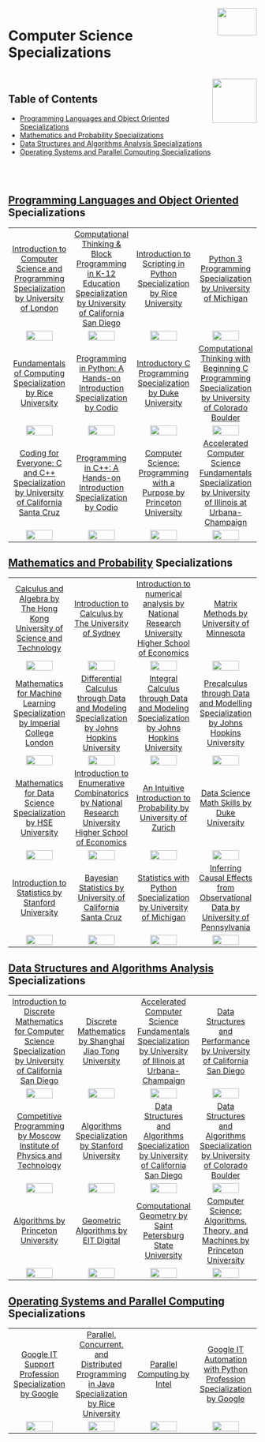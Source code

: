 <img align="right" width="80" height="55" src="https://github.com/cs-MohamedAyman/Coursera-Specializations/blob/master/organizations-logos/coursera.jpg">

# Computer Science Specializations

<br>
<img align="right" width="90" height="90" src="https://github.com/cs-MohamedAyman/cs-MohamedAyman/blob/main/logos/agenda.jpg">

## Table of Contents
  * [Programming Languages and Object Oriented Specializations](#Programming-Languages-and-Object-Oriented-Specializations)
  * [Mathematics and Probability Specializations](#Mathematics-and-Probability-Specializations)
  * [Data Structures and Algorithms Analysis Specializations](#Data-Structures-and-Algorithms-Analysis-Specializations)
  * [Operating Systems and Parallel Computing Specializations](#Operating-Systems-and-Parallel-Computing-Specializations)

<br><br>

## [Programming Languages and Object Oriented](https://github.com/cs-MohamedAyman/Coursera-Specializations/blob/master/Computer-Science-Specializations/Programming-Languages-and-Object-Oriented-Specializations/README.md) Specializations

<table>
    <tbody>
        <tr>
<td align=center width="25%"><a href="https://github.com/cs-MohamedAyman/Coursera-Specializations/blob/master/Computer-Science-Specializations/Programming-Languages-and-Object-Oriented-Specializations/README.md">Introduction to Computer Science and Programming Specialization by University of London</a></td>
<td align=center width="25%"><a href="https://github.com/cs-MohamedAyman/Coursera-Specializations/blob/master/Computer-Science-Specializations/Programming-Languages-and-Object-Oriented-Specializations/README.md">Computational Thinking & Block Programming in K-12 Education Specialization by University of California San Diego</a></td>
<td align=center width="25%"><a href="https://github.com/cs-MohamedAyman/Coursera-Specializations/blob/master/Computer-Science-Specializations/Programming-Languages-and-Object-Oriented-Specializations/README.md">Introduction to Scripting in Python Specialization by Rice University</a></td>
<td align=center width="25%"><a href="https://github.com/cs-MohamedAyman/Coursera-Specializations/blob/master/Computer-Science-Specializations/Programming-Languages-and-Object-Oriented-Specializations/README.md">Python 3 Programming Specialization by University of Michigan</a></td>
        </tr>
        <tr>
<td align=center width="25%"><img src="https://github.com/cs-MohamedAyman/Coursera-Specializations/blob/master/organizations-logos/university%20of%20london.jpg" width="70%"></img></td>
<td align=center width="25%"><img src="https://github.com/cs-MohamedAyman/Coursera-Specializations/blob/master/organizations-logos/university%20of%20california%20san%20diego.jpg" width="70%"></img></td>
<td align=center width="25%"><img src="https://github.com/cs-MohamedAyman/Coursera-Specializations/blob/master/organizations-logos/rice%20university.jpg" width="70%"></img></td>
<td align=center width="25%"><img src="https://github.com/cs-MohamedAyman/Coursera-Specializations/blob/master/organizations-logos/university%20of%20michigan.jpg" width="70%"></img></td>
        </tr>
        <tr>
<td align=center width="25%"><a href="https://github.com/cs-MohamedAyman/Coursera-Specializations/blob/master/Computer-Science-Specializations/Programming-Languages-and-Object-Oriented-Specializations/README.md">Fundamentals of Computing Specialization by Rice University</a></td>
<td align=center width="25%"><a href="https://github.com/cs-MohamedAyman/Coursera-Specializations/blob/master/Computer-Science-Specializations/Programming-Languages-and-Object-Oriented-Specializations/README.md">Programming in Python: A Hands-on Introduction Specialization by Codio</a></td>
<td align=center width="25%"><a href="https://github.com/cs-MohamedAyman/Coursera-Specializations/blob/master/Computer-Science-Specializations/Programming-Languages-and-Object-Oriented-Specializations/README.md">Introductory C Programming Specialization by Duke University</a></td>
<td align=center width="25%"><a href="https://github.com/cs-MohamedAyman/Coursera-Specializations/blob/master/Computer-Science-Specializations/Programming-Languages-and-Object-Oriented-Specializations/README.md">Computational Thinking with Beginning C Programming Specialization by University of Colorado Boulder</a></td>
        </tr>
        <tr>
<td align=center width="25%"><img src="https://github.com/cs-MohamedAyman/Coursera-Specializations/blob/master/organizations-logos/rice%20university.jpg" width="70%"></img></td>
<td align=center width="25%"><img src="https://github.com/cs-MohamedAyman/Coursera-Specializations/blob/master/organizations-logos/codio.jpg" width="70%"></img></td>
<td align=center width="25%"><img src="https://github.com/cs-MohamedAyman/Coursera-Specializations/blob/master/organizations-logos/duke%20university.jpg" width="70%"></img></td>
<td align=center width="25%"><img src="https://github.com/cs-MohamedAyman/Coursera-Specializations/blob/master/organizations-logos/university%20of%20colorado%20boulder.jpg" width="70%"></img></td>
        </tr>
        <tr>
<td align=center width="25%"><a href="https://github.com/cs-MohamedAyman/Coursera-Specializations/blob/master/Computer-Science-Specializations/Programming-Languages-and-Object-Oriented-Specializations/README.md">Coding for Everyone: C and C++ Specialization by University of California Santa Cruz</a></td>
<td align=center width="25%"><a href="https://github.com/cs-MohamedAyman/Coursera-Specializations/blob/master/Computer-Science-Specializations/Programming-Languages-and-Object-Oriented-Specializations/README.md">Programming in C++: A Hands-on Introduction Specialization by Codio</a></td>
<td align=center width="25%"><a href="https://github.com/cs-MohamedAyman/Coursera-Specializations/blob/master/Computer-Science-Specializations/Programming-Languages-and-Object-Oriented-Specializations/README.md">Computer Science: Programming with a Purpose by Princeton University</a></td>
<td align=center width="25%"><a href="https://github.com/cs-MohamedAyman/Coursera-Specializations/blob/master/Computer-Science-Specializations/Programming-Languages-and-Object-Oriented-Specializations/README.md">Accelerated Computer Science Fundamentals Specialization by University of Illinois at Urbana-Champaign</a></td>
        </tr>
        <tr>
<td align=center width="25%"><img src="https://github.com/cs-MohamedAyman/Coursera-Specializations/blob/master/organizations-logos/university%20of%20california%20santa%20cruz.jpg" width="70%"></img></td>
<td align=center width="25%"><img src="https://github.com/cs-MohamedAyman/Coursera-Specializations/blob/master/organizations-logos/codio.jpg" width="70%"></img></td>
<td align=center width="25%"><img src="https://github.com/cs-MohamedAyman/Coursera-Specializations/blob/master/organizations-logos/princeton%20university.jpg" width="70%"></img></td>
<td align=center width="25%"><img src="https://github.com/cs-MohamedAyman/Coursera-Specializations/blob/master/organizations-logos/university%20of%20illinois%20at%20urbana-champaign.jpg" width="70%"></img></td>
        </tr>
    </tbody>
</table>

## [Mathematics and Probability](https://github.com/cs-MohamedAyman/Coursera-Specializations/blob/master/Computer-Science-Specializations/Mathematics-and-Probability-Specializations/README.md) Specializations

<table>
    <tbody>
        <tr>
<td align=center width="25%"><a href="https://github.com/cs-MohamedAyman/Coursera-Specializations/blob/master/Computer-Science-Specializations/Mathematics-and-Probability-Specializations/README.md">Calculus and Algebra by The Hong Kong University of Science and Technology</a></td>
<td align=center width="25%"><a href="https://github.com/cs-MohamedAyman/Coursera-Specializations/blob/master/Computer-Science-Specializations/Mathematics-and-Probability-Specializations/README.md">Introduction to Calculus by The University of Sydney</a></td>
<td align=center width="25%"><a href="https://github.com/cs-MohamedAyman/Coursera-Specializations/blob/master/Computer-Science-Specializations/Mathematics-and-Probability-Specializations/README.md">Introduction to numerical analysis by National Research University Higher School of Economics</a></td>
<td align=center width="25%"><a href="https://github.com/cs-MohamedAyman/Coursera-Specializations/blob/master/Computer-Science-Specializations/Mathematics-and-Probability-Specializations/README.md">Matrix Methods by University of Minnesota</a></td>
        </tr>
        <tr>
<td align=center width="25%"><img src="https://github.com/cs-MohamedAyman/Coursera-Specializations/blob/master/organizations-logos/the%20hong%20kong%20university%20of%20science%20and%20technology.jpg" width="70%"></img></td>
<td align=center width="25%"><img src="https://github.com/cs-MohamedAyman/Coursera-Specializations/blob/master/organizations-logos/the%20university%20of%20sydney.jpg" width="70%"></img></td>
<td align=center width="25%"><img src="https://github.com/cs-MohamedAyman/Coursera-Specializations/blob/master/organizations-logos/national%20research%20university%20higher%20school%20of%20economics.jpg" width="70%"></img></td>
<td align=center width="25%"><img src="https://github.com/cs-MohamedAyman/Coursera-Specializations/blob/master/organizations-logos/university%20of%20minnesota.jpg" width="70%"></img></td>
        </tr>
        <tr>
<td align=center width="25%"><a href="https://github.com/cs-MohamedAyman/Coursera-Specializations/blob/master/Computer-Science-Specializations/Mathematics-and-Probability-Specializations/README.md">Mathematics for Machine Learning Specialization by Imperial College London</a></td>
<td align=center width="25%"><a href="https://github.com/cs-MohamedAyman/Coursera-Specializations/blob/master/Computer-Science-Specializations/Mathematics-and-Probability-Specializations/README.md">Differential Calculus through Data and Modeling Specialization by Johns Hopkins University</a></td>
<td align=center width="25%"><a href="https://github.com/cs-MohamedAyman/Coursera-Specializations/blob/master/Computer-Science-Specializations/Mathematics-and-Probability-Specializations/README.md">Integral Calculus through Data and Modeling Specialization by Johns Hopkins University</a></td>
<td align=center width="25%"><a href="https://github.com/cs-MohamedAyman/Coursera-Specializations/blob/master/Computer-Science-Specializations/Mathematics-and-Probability-Specializations/README.md">Precalculus through Data and Modelling Specialization by Johns Hopkins University</a></td>
        </tr>
        <tr>
<td align=center width="25%"><img src="https://github.com/cs-MohamedAyman/Coursera-Specializations/blob/master/organizations-logos/imperial%20college%20london.jpg" width="70%"></img></td>
<td align=center width="25%"><img src="https://github.com/cs-MohamedAyman/Coursera-Specializations/blob/master/organizations-logos/johns%20hopkins%20university.jpg" width="70%"></img></td>
<td align=center width="25%"><img src="https://github.com/cs-MohamedAyman/Coursera-Specializations/blob/master/organizations-logos/johns%20hopkins%20university.jpg" width="70%"></img></td>
<td align=center width="25%"><img src="https://github.com/cs-MohamedAyman/Coursera-Specializations/blob/master/organizations-logos/johns%20hopkins%20university.jpg" width="70%"></img></td>
        </tr>
        <tr>
<td align=center width="25%"><a href="https://github.com/cs-MohamedAyman/Coursera-Specializations/blob/master/Computer-Science-Specializations/Mathematics-and-Probability-Specializations/README.md">Mathematics for Data Science Specialization by HSE University</a></td>
<td align=center width="25%"><a href="https://github.com/cs-MohamedAyman/Coursera-Specializations/blob/master/Computer-Science-Specializations/Mathematics-and-Probability-Specializations/README.md">Introduction to Enumerative Combinatorics by National Research University Higher School of Economics</a></td>
<td align=center width="25%"><a href="https://github.com/cs-MohamedAyman/Coursera-Specializations/blob/master/Computer-Science-Specializations/Mathematics-and-Probability-Specializations/README.md">An Intuitive Introduction to Probability by University of Zurich</a></td>
<td align=center width="25%"><a href="https://github.com/cs-MohamedAyman/Coursera-Specializations/blob/master/Computer-Science-Specializations/Mathematics-and-Probability-Specializations/README.md">Data Science Math Skills by Duke University</a></td>
        </tr>
        <tr>
<td align=center width="25%"><img src="https://github.com/cs-MohamedAyman/Coursera-Specializations/blob/master/organizations-logos/national%20research%20university%20higher%20school%20of%20economics.jpg" width="70%"></img></td>
<td align=center width="25%"><img src="https://github.com/cs-MohamedAyman/Coursera-Specializations/blob/master/organizations-logos/national%20research%20university%20higher%20school%20of%20economics.jpg" width="70%"></img></td>
<td align=center width="25%"><img src="https://github.com/cs-MohamedAyman/Coursera-Specializations/blob/master/organizations-logos/university%20of%20zurich.jpg" width="70%"></img></td>
<td align=center width="25%"><img src="https://github.com/cs-MohamedAyman/Coursera-Specializations/blob/master/organizations-logos/duke%20university.jpg" width="70%"></img></td>
        </tr>
        <tr>
<td align=center width="25%"><a href="https://github.com/cs-MohamedAyman/Coursera-Specializations/blob/master/Computer-Science-Specializations/Mathematics-and-Probability-Specializations/README.md">Introduction to Statistics by Stanford University</a></td>
<td align=center width="25%"><a href="https://github.com/cs-MohamedAyman/Coursera-Specializations/blob/master/Computer-Science-Specializations/Mathematics-and-Probability-Specializations/README.md">Bayesian Statistics by University of California Santa Cruz</a></td>
<td align=center width="25%"><a href="https://github.com/cs-MohamedAyman/Coursera-Specializations/blob/master/Computer-Science-Specializations/Mathematics-and-Probability-Specializations/README.md">Statistics with Python Specialization by University of Michigan</a></td>
<td align=center width="25%"><a href="https://github.com/cs-MohamedAyman/Coursera-Specializations/blob/master/Computer-Science-Specializations/Mathematics-and-Probability-Specializations/README.md">Inferring Causal Effects from Observational Data by University of Pennsylvania</a></td>
        </tr>
        <tr>
<td align=center width="25%"><img src="https://github.com/cs-MohamedAyman/Coursera-Specializations/blob/master/organizations-logos/stanford%20university.jpg" width="70%"></img></td>
<td align=center width="25%"><img src="https://github.com/cs-MohamedAyman/Coursera-Specializations/blob/master/organizations-logos/university%20of%20california%20santa%20cruz.jpg" width="70%"></img></td>
<td align=center width="25%"><img src="https://github.com/cs-MohamedAyman/Coursera-Specializations/blob/master/organizations-logos/university%20of%20michigan.jpg" width="70%"></img></td>
<td align=center width="25%"><img src="https://github.com/cs-MohamedAyman/Coursera-Specializations/blob/master/organizations-logos/university%20of%20pennsylvania.jpg" width="70%"></img></td>
        </tr>
    </tbody>
</table>

## [Data Structures and Algorithms Analysis](https://github.com/cs-MohamedAyman/Coursera-Specializations/blob/master/Computer-Science-Specializations/Data-Structures-and-Algorithms-Analysis-Specializations/README.md) Specializations

<table>
    <tbody>
        <tr>
<td align=center width="25%"><a href="https://github.com/cs-MohamedAyman/Coursera-Specializations/blob/master/Computer-Science-Specializations/Data-Structures-and-Algorithms-Analysis-Specializations/README.md">Introduction to Discrete Mathematics for Computer Science Specialization by University of California San Diego</a></td>
<td align=center width="25%"><a href="https://github.com/cs-MohamedAyman/Coursera-Specializations/blob/master/Computer-Science-Specializations/Data-Structures-and-Algorithms-Analysis-Specializations/README.md">Discrete Mathematics by Shanghai Jiao Tong University</a></td>
<td align=center width="25%"><a href="https://github.com/cs-MohamedAyman/Coursera-Specializations/blob/master/Computer-Science-Specializations/Data-Structures-and-Algorithms-Analysis-Specializations/README.md">Accelerated Computer Science Fundamentals Specialization by University of Illinois at Urbana-Champaign</a></td>
<td align=center width="25%"><a href="https://github.com/cs-MohamedAyman/Coursera-Specializations/blob/master/Computer-Science-Specializations/Data-Structures-and-Algorithms-Analysis-Specializations/README.md">Data Structures and Performance by University of California San Diego</a></td>
        </tr>
        <tr>
<td align=center width="25%"><img src="https://github.com/cs-MohamedAyman/Coursera-Specializations/blob/master/organizations-logos/university%20of%20california%20san%20diego.jpg" width="70%"></img></td>
<td align=center width="25%"><img src="https://github.com/cs-MohamedAyman/Coursera-Specializations/blob/master/organizations-logos/shanghai%20jiao%20tong%20university.jpg" width="70%"></img></td>
<td align=center width="25%"><img src="https://github.com/cs-MohamedAyman/Coursera-Specializations/blob/master/organizations-logos/university%20of%20illinois%20at%20urbana-champaign.jpg" width="70%"></img></td>
<td align=center width="25%"><img src="https://github.com/cs-MohamedAyman/Coursera-Specializations/blob/master/organizations-logos/university%20of%20california%20san%20diego.jpg" width="70%"></img></td>
        </tr>
        <tr>
<td align=center width="25%"><a href="https://github.com/cs-MohamedAyman/Coursera-Specializations/blob/master/Computer-Science-Specializations/Data-Structures-and-Algorithms-Analysis-Specializations/README.md">Competitive Programming by Moscow Institute of Physics and Technology</a></td>
<td align=center width="25%"><a href="https://github.com/cs-MohamedAyman/Coursera-Specializations/blob/master/Computer-Science-Specializations/Data-Structures-and-Algorithms-Analysis-Specializations/README.md">Algorithms Specialization by Stanford University</a></td>
<td align=center width="25%"><a href="https://github.com/cs-MohamedAyman/Coursera-Specializations/blob/master/Computer-Science-Specializations/Data-Structures-and-Algorithms-Analysis-Specializations/README.md">Data Structures and Algorithms Specialization by University of California San Diego</a></td>
<td align=center width="25%"><a href="https://github.com/cs-MohamedAyman/Coursera-Specializations/blob/master/Computer-Science-Specializations/Data-Structures-and-Algorithms-Analysis-Specializations/README.md">Data Structures and Algorithms Specialization by University of Colorado Boulder</a></td>
        </tr>
        <tr>
<td align=center width="25%"><img src="https://github.com/cs-MohamedAyman/Coursera-Specializations/blob/master/organizations-logos/moscow%20institute%20of%20physics%20and%20technology.jpg" width="70%"></img></td>
<td align=center width="25%"><img src="https://github.com/cs-MohamedAyman/Coursera-Specializations/blob/master/organizations-logos/stanford%20university.jpg" width="70%"></img></td>
<td align=center width="25%"><img src="https://github.com/cs-MohamedAyman/Coursera-Specializations/blob/master/organizations-logos/university%20of%20california%20san%20diego.jpg" width="70%"></img></td>
<td align=center width="25%"><img src="https://github.com/cs-MohamedAyman/Coursera-Specializations/blob/master/organizations-logos/university%20of%20colorado%20boulder.jpg" width="70%"></img></td>
        </tr>
        <tr>
<td align=center width="25%"><a href="https://github.com/cs-MohamedAyman/Coursera-Specializations/blob/master/Computer-Science-Specializations/Data-Structures-and-Algorithms-Analysis-Specializations/README.md">Algorithms by Princeton University</a></td>
<td align=center width="25%"><a href="https://github.com/cs-MohamedAyman/Coursera-Specializations/blob/master/Computer-Science-Specializations/Data-Structures-and-Algorithms-Analysis-Specializations/README.md">Geometric Algorithms by EIT Digital</a></td>
<td align=center width="25%"><a href="https://github.com/cs-MohamedAyman/Coursera-Specializations/blob/master/Computer-Science-Specializations/Data-Structures-and-Algorithms-Analysis-Specializations/README.md">Computational Geometry by Saint Petersburg State University</a></td>
<td align=center width="25%"><a href="https://github.com/cs-MohamedAyman/Coursera-Specializations/blob/master/Computer-Science-Specializations/Data-Structures-and-Algorithms-Analysis-Specializations/README.md">Computer Science: Algorithms, Theory, and Machines by Princeton University</a></td>
        </tr>
        <tr>
<td align=center width="25%"><img src="https://github.com/cs-MohamedAyman/Coursera-Specializations/blob/master/organizations-logos/princeton%20university.jpg" width="70%"></img></td>
<td align=center width="25%"><img src="https://github.com/cs-MohamedAyman/Coursera-Specializations/blob/master/organizations-logos/eit%20digital.jpg" width="70%"></img></td>
<td align=center width="25%"><img src="https://github.com/cs-MohamedAyman/Coursera-Specializations/blob/master/organizations-logos/saint%20petersburg%20state%20university.jpg" width="70%"></img></td>
<td align=center width="25%"><img src="https://github.com/cs-MohamedAyman/Coursera-Specializations/blob/master/organizations-logos/princeton%20university.jpg" width="70%"></img></td>
        </tr>
    </tbody>
</table>

## [Operating Systems and Parallel Computing](https://github.com/cs-MohamedAyman/Coursera-Specializations/blob/master/Computer-Science-Specializations/Operating-Systems-and-Parallel-Computing-Specializations/README.md) Specializations

<table>
    <tbody>
        <tr>
<td align=center width="25%"><a href="https://github.com/cs-MohamedAyman/Coursera-Specializations/blob/master/Computer-Science-Specializations/Operating-Systems-and-Parallel-Computing-Specializations/README.md">Google IT Support Profession Specialization by Google</a></td>
<td align=center width="25%"><a href="https://github.com/cs-MohamedAyman/Coursera-Specializations/blob/master/Computer-Science-Specializations/Operating-Systems-and-Parallel-Computing-Specializations/README.md">Parallel, Concurrent, and Distributed Programming in Java Specialization by Rice University</a></td>
<td align=center width="25%"><a href="https://github.com/cs-MohamedAyman/Coursera-Specializations/blob/master/Computer-Science-Specializations/Operating-Systems-and-Parallel-Computing-Specializations/README.md">Parallel Computing by Intel</a></td>
<td align=center width="25%"><a href="https://github.com/cs-MohamedAyman/Coursera-Specializations/blob/master/Computer-Science-Specializations/Operating-Systems-and-Parallel-Computing-Specializations/README.md">Google IT Automation with Python Profession Specialization by Google</a></td>
        </tr>
        <tr>
<td align=center width="25%"><img src="https://github.com/cs-MohamedAyman/Coursera-Specializations/blob/master/organizations-logos/google.jpg" width="70%"></img></td>
<td align=center width="25%"><img src="https://github.com/cs-MohamedAyman/Coursera-Specializations/blob/master/organizations-logos/rice%20university.jpg" width="70%"></img></td>
<td align=center width="25%"><img src="https://github.com/cs-MohamedAyman/Coursera-Specializations/blob/master/organizations-logos/intel.jpg" width="70%"></img></td>
<td align=center width="25%"><img src="https://github.com/cs-MohamedAyman/Coursera-Specializations/blob/master/organizations-logos/google.jpg" width="70%"></img></td>
        </tr>
    </tbody>
</table>
